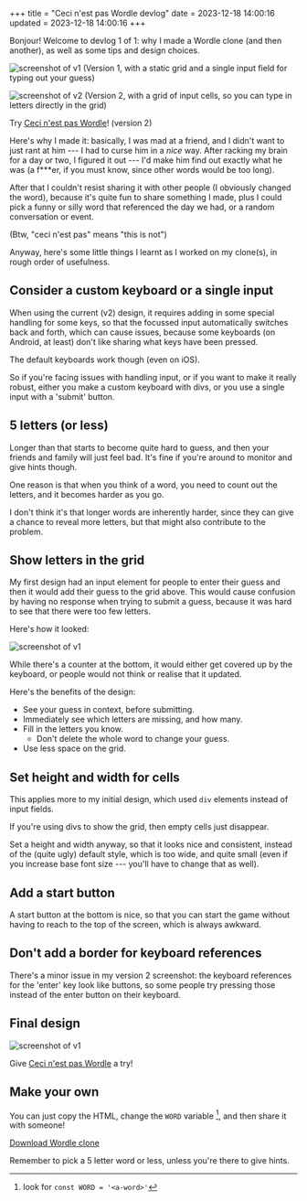 +++
title = "Ceci n'est pas Wordle devlog"
date = 2023-12-18 14:00:16
updated = 2023-12-18 14:00:16
+++

Bonjour!
Welcome to devlog 1 of 1:
why I made a Wordle clone
(and then another),
as well as some tips and design choices.

![screenshot of v1](/not-wordle-v1.png)
(Version 1, with a static grid and a single input field
for typing out your guess)

![screenshot of v2](/not-wordle-v2.png)
(Version 2, with a grid of input cells,
so you can type in letters directly in the grid)

Try [Ceci n'est pas Wordle](/not-wordle-v2.html)! (version 2)

Here's why I made it:
basically, I was mad at a friend,
and I didn't want to just rant at him ---
I had to curse him in a *nice* way.
After racking my brain for a day or two,
I figured it out ---
I'd make him find out exactly what he was
(a f***er, if you must know,
since other words would be too long).

After that I couldn't resist sharing it with other people
(I obviously changed the word),
because it's quite fun to share something I made,
plus I could pick a funny or silly word
that referenced the day we had,
or a random conversation or event.

(Btw, "ceci n'est pas" means "this is not")

Anyway, here's some little things I learnt
as I worked on my clone(s),
in rough order of usefulness.

## Consider a custom keyboard or a single input

When using the current (v2) design,
it requires adding in some special handling for some keys,
so that the focussed input automatically switches back and forth,
which can cause issues,
because some keyboards (on Android, at least)
don't like sharing what keys have been pressed.

The default keyboards work though (even on iOS).

So if you're facing issues with handling input,
or if you want to make it really robust,
either you make a custom keyboard with divs,
or you use a single input with a 'submit' button.

## 5 letters (or less)

Longer than that starts to become quite hard to guess,
and then your friends and family will just feel bad.
It's fine if you're around to monitor and give hints though.

One reason is that when you think of a word,
you need to count out the letters,
and it becomes harder as you go.

I don't think it's that longer words are inherently harder,
since they can give a chance to reveal more letters,
but that might also contribute to the problem.

## Show letters in the grid

My first design had an input element
for people to enter their guess
and then it would add their guess to the grid above.
This would cause confusion by having no response
when trying to submit a guess, because
it was hard to see that there were too few letters.

Here's how it looked:

![screenshot of v1](/not-wordle-v1.png)

While there's a counter at the bottom,
it would either get covered up by the keyboard,
or people would not think or realise that it updated.

Here's the benefits of the design:
- See your guess in context, before submitting.
- Immediately see which letters are missing, and how many.
- Fill in the letters you know.
  - Don't delete the whole word to change your guess.
- Use less space on the grid.

## Set height and width for cells

This applies more to my initial design,
which used `div` elements instead of input fields.

If you're using divs to show the grid,
then empty cells just disappear.

Set a height and width anyway,
so that it looks nice and consistent,
instead of the (quite ugly) default style,
which is too wide, and quite small
(even if you increase base font size ---
you'll have to change that as well).

## Add a start button

A start button at the bottom is nice,
so that you can start the game
without having to reach to the top of the screen,
which is always awkward.

## Don't add a border for keyboard references

There's a minor issue in my version 2 screenshot:
the keyboard references for the 'enter' key
look like buttons,
so some people try pressing those instead
of the enter button on their keyboard.

## Final design

![screenshot of v1](/not-wordle-v2.png)

Give [Ceci n'est pas Wordle](/not-wordle-v2.html) a try!

## Make your own

You can just copy the HTML, change the `WORD` variable [^1],
and then share it with someone!

<a href="/not-wordle-v2.html" download>Download Wordle clone</a>

Remember to pick a 5 letter word or less,
unless you're there to give hints.

[^1]: look for `const WORD = '<a-word>'`

